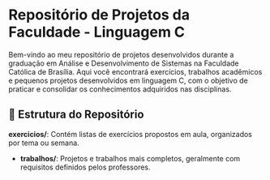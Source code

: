 # Repositório de Projetos da Faculdade - Linguagem C

Bem-vindo ao meu repositório de projetos desenvolvidos durante a graduação em Análise e Desenvolvimento de Sistemas na Faculdade Católica de Brasília. Aqui você encontrará exercícios, trabalhos acadêmicos e pequenos projetos desenvolvidos em linguagem C, com o objetivo de praticar e consolidar os conhecimentos adquiridos nas disciplinas.

## 📁 Estrutura do Repositório

**exercicios/**: Contém listas de exercícios propostos em aula, organizados por tema ou semana.
- **trabalhos/**: Projetos e trabalhos mais completos, geralmente com requisitos definidos pelos professores.

